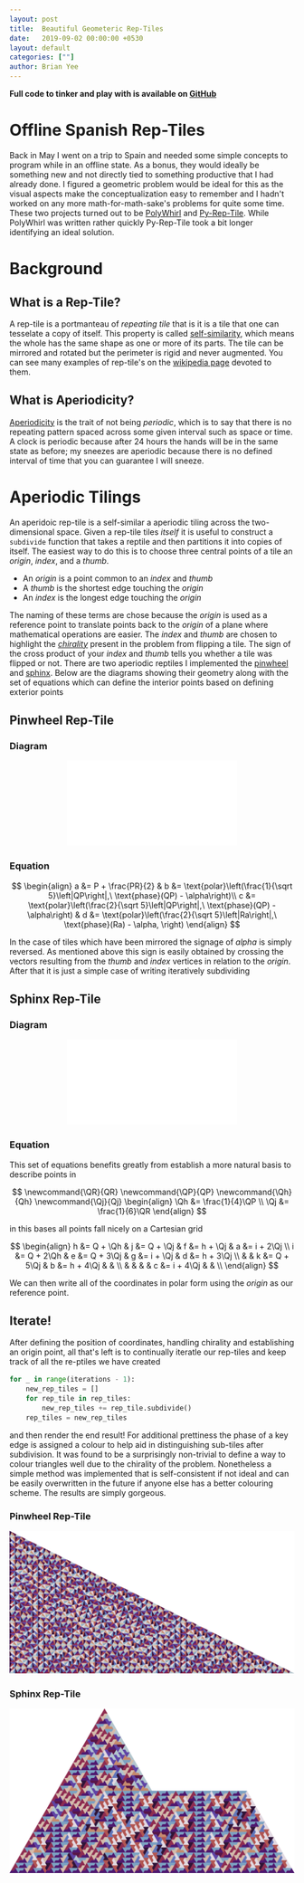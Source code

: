 ```yaml
---
layout: post
title:  Beautiful Geometeric Rep-Tiles
date:   2019-09-02 00:00:00 +0530
layout: default
categories: [""]
author: Brian Yee
---
```


**Full code to tinker and play with is available on
[GitHub](https://github.com/Brian-Yee/Py-Rep-Tile)**

Offline Spanish Rep-Tiles
=========================

Back in May I went on a trip to Spain and needed some simple concepts to program while in an
offline state. As a bonus, they would ideally be something new and not directly tied to something
productive that I had already done. I figured a geometric problem would be ideal for this as the
visual aspects make the conceptualization easy to remember and I hadn't worked on any more
math-for-math-sake's problems for quite some time. These two projects turned out to be
[PolyWhirl](https://github.com/Brian-Yee/PolyWhirl) and
[Py-Rep-Tile](https://github.com/Brian-Yee/Py-Rep-Tile). While PolyWhirl was written rather quickly
Py-Rep-Tile took a bit longer identifying an ideal solution.

Background
==========

What is a Rep-Tile?
-------------------

A rep-tile is a portmanteau of _repeating tile_ that is it is a tile that one can tesselate a copy
of itself. This property is called
[self-similarity](https://en.wikipedia.org/wiki/Self-similarity), which means the whole has the
same shape as one or more of its parts. The tile can be mirrored and rotated but the perimeter is
rigid and never augmented. You can see many examples of rep-tile's on the [wikipedia
page](https://en.wikipedia.org/wiki/Rep-tile) devoted to them.

What is Aperiodicity?
---------------------

[Aperiodicity](https://en.wiktionary.org/wiki/aperiodic) is the trait of not being _periodic_,
which is to say that there is no repeating pattern spaced across some given interval such as space
or time. A clock is periodic because after 24 hours the hands will be in the same state as before;
my sneezes are aperiodic because there is no defined interval of time that you can guarantee I will
sneeze.

Aperiodic Tilings
=================

An aperidoic rep-tile is a self-similar a aperiodic tiling across the two-dimensional space. Given
a rep-tile tiles _itself_ it is useful to construct a `subdivide` function that takes a reptile and
then partitions it into copies of itself. The easiest way to do this is to choose three central
points of a tile an _origin_, _index_, and a _thumb_.

- An _origin_ is a point common to an _index_ and _thumb_
- A _thumb_ is the shortest edge touching the _origin_
- An _index_ is the longest edge touching the _origin_

The naming of these terms are chose because the _origin_ is used as a reference point to translate
points back to the _origin_ of a plane where mathematical operations are easier. The _index_ and
_thumb_ are chosen to highlight the
[_chirality_](https://en.wikipedia.org/wiki/Chirality_(mathematics)) present in the problem from
flipping a tile. The sign of the cross product of your _index_ and _thumb_ tells you whether a tile
was flipped or not. There are two aperiodic reptiles I implemented the
[pinwheel](https://en.wikipedia.org/wiki/Pinwheel_tiling) and
[sphinx](https://en.wikipedia.org/wiki/Sphinx_tiling). Below are the diagrams showing their
geometry along with the set of equations which can define the interior points based on defining
exterior points

Pinwheel Rep-Tile
-----------------

### Diagram

<p align="center">
<embed src="/img/beautiful-rep-tiles/pinwheel-diagram.svg" type="image/svg+xml">
</p>
<!--   \begin{tikzpicture}[scale=6] -->
<!--   \newcommand{\phase}[1]{\text{phase}\left(#1\right)} -->
<!--   \newcommand{\polar}[1]{\text{polar}\left(#1\right)} -->
<!--   \newcommand{\abs}[1]{\left|#1\right|} -->

<!--   \newcommand{\QR}{QR} -->
<!--   \newcommand{\QP}{QP} -->
<!--   \newcommand{\pinwheelTheta}{26.56505117707799}  % arctan(2, 1) -->

<!--   \node(Q) at (0, 0) {P}; -->
<!--   \node(P) at (0, 1) {Q}; -->
<!--   \node(R) at (2, 0) {R}; -->

<!--   \node(a) at (1, 0) {a}; -->
<!--   \node(b) at ({90-\pinwheelTheta}:{1/sqrt(5)}) {b}; -->
<!--   \node(c) at ({90-\pinwheelTheta}:{2/sqrt(5)}) {c}; -->

<!--   \node(d) at ($ (a) + (b) $) {d}; -->

<!--   \draw (Q)--(P)--(c)--(d)--(R)--(a)--(Q); -->

<!--   \draw (Q)--(b)--(c); -->
<!--   \draw (b)--(a)--(d); -->
<!--   \draw (a)--(c); -->

<!--   \node at (1.7, 0.075) {$\alpha$}; -->
<!--   \end{tikzpicture} -->

### Equation

$$
\begin{align}
    a &= P + \frac{PR}{2} &
    b &= \text{polar}\left(\frac{1}{\sqrt 5}\left|QP\right|,\ \text{phase}(QP) - \alpha\right)\\
    c &= \text{polar}\left(\frac{2}{\sqrt 5}\left|QP\right|,\ \text{phase}(QP) - \alpha\right) &
    d &= \text{polar}\left(\frac{2}{\sqrt 5}\left|Ra\right|,\ \text{phase}(Ra) - \alpha, \right)
\end{align}
$$

In the case of tiles which have been mirrored the signage of _alpha_ is simply reversed. As
mentioned above this sign is easily obtained by crossing the vectors resulting from the _thumb_ and
_index_ vertices in relation to the _origin_. After that it is just a simple case of writing
iteratively subdividing

Sphinx Rep-Tile
---------------

### Diagram

<p align="center">
<embed src="/img/beautiful-rep-tiles/sphinx-diagram.svg" type="image/svg+xml"
/>
</p>
  <!-- \begin{tikzpicture}[scale=4] -->
  <!-- \newcommand{\phase}[1]{\text{phase}\left(#1\right)} -->
  <!-- \newcommand{\polar}[1]{\text{polar}\left(#1\right)} -->
  <!-- \newcommand{\abs}[1]{\left|#1\right|} -->

  <!-- \newcommand{\QR}{QR} -->
  <!-- \newcommand{\QP}{QP} -->

  <!-- \node(Q) at (0, 0) {Q}; -->
  <!-- \node(P) at (1, {sqrt(3)}) {P}; -->
  <!-- \node(a) at (1.5, {sqrt(3)/2}) {a}; -->
  <!-- \node(b) at (2.5, {sqrt(3)/2}) {b}; -->
  <!-- \node(R) at (3, 0) {R}; -->

  <!-- \node(j) at (0.5, 0) {j}; -->
  <!-- \node(e) at (1.5, 0) {e}; -->
  <!-- \node(k) at (2.5, 0) {k}; -->

  <!-- \node(h) at (0.25, {sqrt(3)/4}) {h}; -->
  <!-- \node(i) at (0.50, {sqrt(3)/2}) {i}; -->

  <!-- \node(f) at ({0.5 + 0.50}, {sqrt(3)/2}) {f}; -->
  <!-- \node(g) at ({0.5 + 0.25}, {sqrt(3)/4}) {g}; -->

  <!-- \node(c) at ({1.5 + 0.70}, {sqrt(3)/4}) {c}; -->
  <!-- \node(d) at ({1.5 + 0.25}, {sqrt(3)/4}) {d}; -->

  <!-- \draw (Q)--(h)--(i)--(P)--(a)--(b)--(R)--(k)--(e)--(j)--(Q); -->
  <!-- \draw (h)--(g)--(f)--(a); -->
  <!-- \draw (b)--(c)--(d)--(e); -->
  <!-- \draw (f)--(e); -->
  <!-- \end{tikzpicture} -->

### Equation

This set of equations benefits greatly from establish a more natural basis to describe points in

$$
\newcommand{\QR}{QR}
\newcommand{\QP}{QP}
\newcommand{\Qh}{Qh}
\newcommand{\Qj}{Qj}
\begin{align}
  \Qh &= \frac{1}{4}\QP \\
  \Qj &= \frac{1}{6}\QR
\end{align}
$$

in this bases all points fall nicely on a Cartesian grid

$$
\begin{align}
  h &= Q + \Qh  & j &= Q + \Qj  & f &= h + \Qj  & a &= i + 2\Qj \\
  i &= Q + 2\Qh & e &= Q + 3\Qj & g &= i + \Qj  & d &= h + 3\Qj \\
    &           & k &= Q + 5\Qj & b &= h + 4\Qj &   &           \\
    &           &   &           & c &= i + 4\Qj &   &           \\
\end{align}
$$

We can then write all of the coordinates in polar form using the _origin_ as our reference point.


Iterate!
--------

After defining the position of coordinates, handling chirality and establishing an origin point,
all that's left is to continually iteratle our rep-tiles and keep track of all the re-ptiles we
have created

```python
for _ in range(iterations - 1):
    new_rep_tiles = []
    for rep_tile in rep_tiles:
        new_rep_tiles += rep_tile.subdivide()
    rep_tiles = new_rep_tiles
```

and then render the end result! For additional prettiness the phase of a key edge is assigned a
colour to help aid in distinguishing sub-tiles after subdivision. It was found to be a surprisingly
non-trivial to define a way to colour triangles well due to the chirality of the problem.
Nonetheless a simple method was implemented that is self-consistent if not ideal and can be easily
overwritten in the future if anyone else has a better colouring scheme. The results are simply
gorgeous.

### Pinwheel Rep-Tile
![Image of pinwheel rep-tile](../images/rep-tiles/pinwheel.png)

### Sphinx Rep-Tile
![Image of sphinx rep-tile](../images/rep-tiles/sphinx.png)
